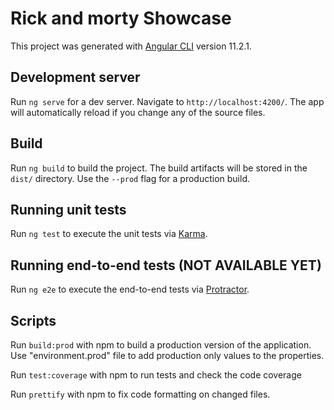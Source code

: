 # Rick and morty Showcase

This project was generated with [Angular CLI](https://github.com/angular/angular-cli) version 11.2.1.

## Development server

Run `ng serve` for a dev server. Navigate to `http://localhost:4200/`. The app will automatically reload if you change any of the source files.

## Build

Run `ng build` to build the project. The build artifacts will be stored in the `dist/` directory. Use the `--prod` flag for a production build.

## Running unit tests

Run `ng test` to execute the unit tests via [Karma](https://karma-runner.github.io).

## Running end-to-end tests (NOT AVAILABLE YET)

Run `ng e2e` to execute the end-to-end tests via [Protractor](http://www.protractortest.org/).

## Scripts

Run `build:prod` with npm to build a production version of the application. Use "environment.prod" file to add production only values to the properties.

Run `test:coverage` with npm to run tests and check the code coverage

Run `prettify` with npm to fix code formatting on changed files.
